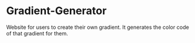 # Gradient-Generator
Website for users to create their own gradient. It generates the color code of that gradient for them.
